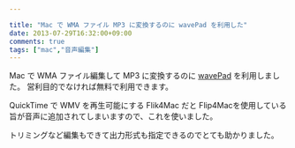 ```yaml
---

title: "Mac で WMA ファイル MP3 に変換するのに wavePad を利用した"
date: 2013-07-29T16:32:00+09:00
comments: true
tags: ["mac","音声編集"]
---
```


Mac で WMA ファイル編集して MP3 に変換するのに [wavePad](http://www.nch.com.au/wavepad/jp/index.html) を利用しました。
営利目的でなければ無料で利用できます。

QuickTime で WMV を再生可能にする Flik4Mac だと Flip4Macを使用している旨が音声に追加されてしまいますので、これを使いました。

トリミングなど編集もできて出力形式も指定できるのでとても助かりました。
